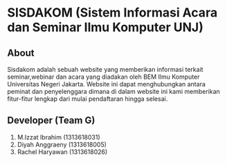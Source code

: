 # SISDAKOM (Sistem Informasi Acara dan Seminar Ilmu Komputer UNJ)

## About
Sisdakom adalah sebuah website yang memberikan informasi terkait seminar,webinar dan acara yang diadakan oleh BEM Ilmu Komputer Universitas Negeri Jakarta. Website ini dapat menghubungkan antara peminat dan penyelenggara dimana di dalam website ini kami memberikan fitur-fitur lengkap dari mulai pendaftaran hingga selesai.

## Developer (Team G)
1. M.Izzat Ibrahim (1313618031)
2. Diyah Anggraeny (1313618005)
3. Rachel Haryawan (1313618026)

